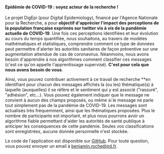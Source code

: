 #### Epidémie de COVID-19 : soyez acteur de la recherche !

Le projet DigEpi (pour Digital Epidemiology), financé par l'Agence Nationale pour la Recherche, a pour **objectif d'apprécier l'impact des perceptions de la population française exprimés sur twitter vis à vis de la pandémie actuelle de COVID-19**. Une fois ces perceptions identifiées et leur évolution au cours du temps quantifiée, nous souhaitons, au travers de modèles mathématiques et statistiques, comprendre comment ce type de données peut permettre d'alerter les autorités sanitaires de façon préventive sur une augmentation attendue de cas de coronavirus. Néanmoins, nous avons besoin d'apprendre à nos algorithmes comment classifier ces messages (c'est ce qu'on appelle l'apprentissage supervisé). **C'est pour cela que nous avons besoin de vous**.

Ainsi, vous pouvez contribuer activement à ce travail de recherche **en identifiant pour chacun des messages affichés la (ou les) thématique(s) à laquelle (auxquelles) il se réfère et le sentiment qui y est associé ("rassuré", "adhésion", etc...). Vous pouvez également indiquer que le message ne convient à aucun des champs proposés, ou même si le message ne parle tout simplement pas de la pandémie de COVID-19. Les messages sont actualisés très fréquemment, ainsi que les thématiques proposées. Plus le nombre de participants est important, et plus nous pourrons avoir un algorithme fiable permettant d'aider les autorités de santé publique à anticiper les conséquences de cette pandémie. Seules vos classifications sont enregistrées, aucune donnée personnelle n'est stockée.

Le code de l'application est disponible sur [GitHub](https://github.com/Bisaloo/TrainCOVIDTweets). Pour toute question, vous pouvez envoyer un email à <benjamin.roche@ird.fr>.
